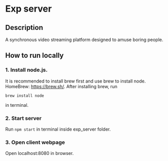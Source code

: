 # Exp server

## Description
A synchronous video streaming platform designed to amuse boring people.

## How to run locally
### 1. Install node.js. 
It is recommended to install brew first and use brew to install node. 
HomeBrew: https://brew.sh/. After installing brew, run
```
brew install node
```
in terminal.

### 2. Start server 
Run ```npm start``` in terminal inside exp_server folder.

### 3. Open client webpage
Open localhost:8080 in browser.